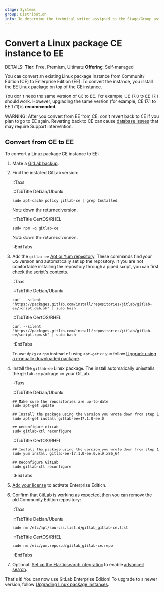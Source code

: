 ```yaml
---
stage: Systems
group: Distribution
info: To determine the technical writer assigned to the Stage/Group associated with this page, see https://handbook.gitlab.com/handbook/product/ux/technical-writing/#assignments
---
```


# Convert a Linux package CE instance to EE

DETAILS:
**Tier:** Free, Premium, Ultimate
**Offering:** Self-managed

You can convert an existing Linux package instance from Community Edition (CE) to Enterprise Edition (EE).
To convert the instance, you install the EE Linux package on top of the CE instance.

You don't need the same version of CE to EE. For example, CE 17.0 to EE 17.1 should work. However, upgrading the same
version (for example, CE 17.1 to EE 17.1) is **recommended**.

WARNING:
After you convert from EE from CE, don't revert back to CE if you plan to go to EE again. Reverting back to CE can cause
[database issues](package_troubleshooting.md#500-error-when-accessing-project--settings--repository) that may require
Support intervention.

## Convert from CE to EE

To convert a Linux package CE instance to EE:

1. Make a [GitLab backup](../../administration/backup_restore/backup_gitlab.md).
1. Find the installed GitLab version:

   ::Tabs

   :::TabTitle Debian/Ubuntu

   ```shell
   sudo apt-cache policy gitlab-ce | grep Installed
   ```

   Note down the returned version.

   :::TabTitle CentOS/RHEL

   ```shell
   sudo rpm -q gitlab-ce
   ```

   Note down the returned version.

   ::EndTabs

1. Add the `gitlab-ee` [Apt or Yum repository](https://packages.gitlab.com/gitlab/gitlab-ee/install). These commands
   find your OS version and automatically set up the repository. If you are not comfortable installing the repository
   through a piped script, you can first [check the script's contents](https://packages.gitlab.com/gitlab/gitlab-ee/install).

   ::Tabs

   :::TabTitle Debian/Ubuntu

   ```shell
   curl --silent "https://packages.gitlab.com/install/repositories/gitlab/gitlab-ee/script.deb.sh" | sudo bash
   ```

   :::TabTitle CentOS/RHEL

   ```shell
   curl --silent "https://packages.gitlab.com/install/repositories/gitlab/gitlab-ee/script.rpm.sh" | sudo bash
   ```

   ::EndTabs

   To use `dpkg` or `rpm` instead of using `apt-get` or `yum` follow
   [Upgrade using a manually downloaded package](index.md#by-using-a-downloaded-package).

1. Install the `gitlab-ee` Linux package. The install automatically uninstalls the `gitlab-ce` package on your GitLab.

   ::Tabs

   :::TabTitle Debian/Ubuntu

   ```shell
   ## Make sure the repositories are up-to-date
   sudo apt-get update

   ## Install the package using the version you wrote down from step 1
   sudo apt-get install gitlab-ee=17.1.0-ee.0

   ## Reconfigure GitLab
   sudo gitlab-ctl reconfigure
   ```

   :::TabTitle CentOS/RHEL

   ```shell
   ## Install the package using the version you wrote down from step 1
   sudo yum install gitlab-ee-17.1.0-ee.0.el9.x86_64

   ## Reconfigure GitLab
   sudo gitlab-ctl reconfigure
   ```

   ::EndTabs

1. [Add your license](../../administration/license.md) to activate Enterprise Edition.
1. Confirm that GitLab is working as expected, then you can remove the old Community Edition repository:

   ::Tabs

   :::TabTitle Debian/Ubuntu

   ```shell
   sudo rm /etc/apt/sources.list.d/gitlab_gitlab-ce.list
   ```

   :::TabTitle CentOS/RHEL

   ```shell
   sudo rm /etc/yum.repos.d/gitlab_gitlab-ce.repo
   ```

   ::EndTabs

1. Optional. [Set up the Elasticsearch integration](../../integration/advanced_search/elasticsearch.md) to enable
   [advanced search](../../user/search/advanced_search.md).

That's it! You can now use GitLab Enterprise Edition! To upgrade to a newer
version, follow [Upgrading Linux package instances](index.md).

